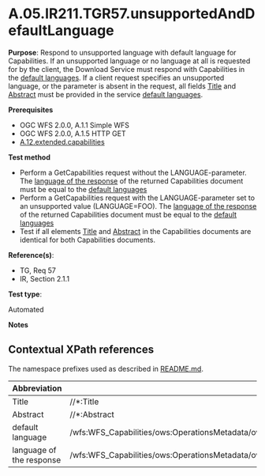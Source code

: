 # A.05.IR211.TGR57.unsupportedAndDefaultLanguage

**Purpose**:
Respond to unsupported language with default language for Capabilities.
If an unsupported language or no language at all is requested for by the client, the Download Service must respond with Capabilities in the [default languages](#defaultLanguage). If a client request specifies an unsupported language, or the parameter is absent in the request, all fields [Title](#title) and [Abstract](#abstract) must be provided in the service [default languages](#defaultLanguage).

**Prerequisites**

* OGC WFS 2.0.0, A.1.1 Simple WFS
* OGC WFS 2.0.0, A.1.5 HTTP GET
* [A.12.extended.capabilities](A.12.extended.capabilities.md)

**Test method**

* Perform a GetCapabilities request without the LANGUAGE-parameter. The [language of the response](#responseLanguage) of the returned Capabilities document must be equal to the [default languages](#defaultLanguage)
* Perform a GetCapabilities request with the LANGUAGE-parameter set to an unsupported value (LANGUAGE=FOO). The [language of the response](#responseLanguage) of the returned Capabilities document must be equal to the [default languages](#defaultLanguage)
* Test if all elements [Title](#title) and [Abstract](#abstract) in the Capabilities documents are identical for both Capabilities documents.

**Reference(s)**:

* TG, Req 57
* IR, Section 2.1.1

**Test type**:

Automated

**Notes**

## Contextual XPath references

The namespace prefixes used as described in [README.md](README.md#namespaces).

Abbreviation                                               |  XPath expression
---------------------------------------------------------- | -------------------------------------------------------------------------
Title <a name="title"></a> | //*:Title
Abstract <a name="abstract"></a> | //*:Abstract
default language <a name="defaultLanguage"></a> | /wfs:WFS_Capabilities/ows:OperationsMetadata/ows:ExtendedCapabilities/inspire_dls:ExtendedCapabilities/inspire_common:SupportedLanguages/inspire_common:DefaultLanguage/inspire_common:Language
language of the response <a name="responseLanguage"></a> | /wfs:WFS_Capabilities/ows:OperationsMetadata/ows:ExtendedCapabilities/inspire_dls:ExtendedCapabilities/inspire_common:ResponseLanguage/inspire_common:Language

